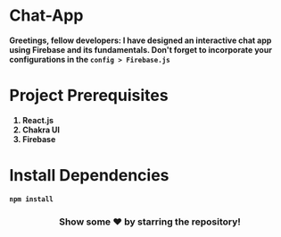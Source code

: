 # Chat-App
<b>Greetings, fellow developers: I have designed an interactive chat app using Firebase and its fundamentals. Don't forget to incorporate your configurations in the `config > Firebase.js`</b>

# Project Prerequisites
<ol>
<b>
<li>React.js</li>
<li>Chakra UI</li>
<li>Firebase</li>
</b>
</ol>

# Install Dependencies
<b>`npm install`</b> 

<div align="center">
<h3>Show some ❤️ by starring the repository!</h3>
</div>
